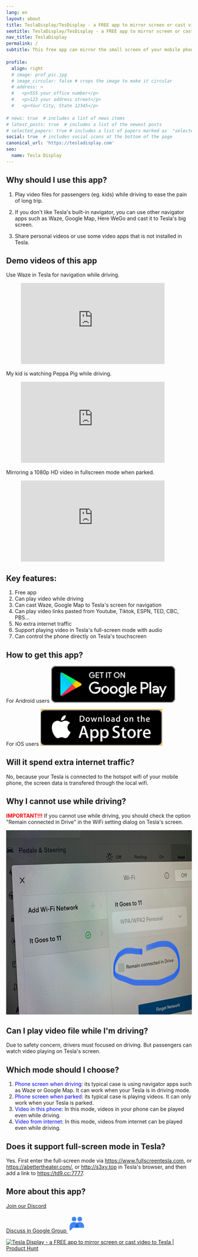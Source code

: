```yaml
---
lang: en
layout: about
title: TeslaDisplay/TesDisplay - a FREE app to mirror screen or cast video to Tesla
seotitle: TeslaDisplay/TesDisplay - a FREE app to mirror screen or cast video to Tesla
nav_title: TeslaDisplay
permalink: /
subtitle: This free app can mirror the small screen of your mobile phone to the big screen of your Tesla while driving.

profile:
  align: right
  # image: prof_pic.jpg
  # image_circular: false # crops the image to make it circular
  # address: >
  #   <p>555 your office number</p>
  #   <p>123 your address street</p>
  #   <p>Your City, State 12345</p>

# news: true  # includes a list of news items
# latest_posts: true  # includes a list of the newest posts
# selected_papers: true # includes a list of papers marked as  "selected={true}" 
social: true  # includes social icons at the bottom of the page
canonical_url: 'https://tesladisplay.com'
seo:
  name: Tesla Display
---
```


## Why should I use this app?

1. Play video files for passengers (eg. kids) while driving to ease the pain of long trip.

2. If you don't like Tesla's built-in navigator, you can use other navigator apps such as Waze, Google Map, Here WeGo and cast it to Tesla's big screen. 

3. Share personal videos or use some video apps that is not installed in Tesla.

## Demo videos of this app
Use Waze in Tesla for navigation while driving.
<!-- blank line -->
<figure class= "video-container" >
  <iframe width= "390"  height= "220"  src= "https://www.youtube.com/embed/35bMECpF9bQ"  frameborder= "0"  allowfullscreen= "true" > </iframe>
</figure>
<!-- blank line -->

My kid is watching Peppa Pig while driving.
<!-- blank line -->
<figure class= "video-container" >
  <iframe width= "390"  height= "220"  src= "https://www.youtube.com/embed/Hb4D_IvOjMc"  frameborder= "0"  allowfullscreen= "true" > </iframe>
</figure>
<!-- blank line -->

Mirroring a 1080p HD video in fullscreen mode when parked.
<!-- blank line -->
<figure class= "video-container" >
  <iframe width= "390"  height= "220"  src= "https://www.youtube.com/embed/PkbfoLHjrvE"  frameborder= "0"  allowfullscreen= "true" > </iframe>
</figure>
<!-- blank line -->

## Key features:
1. Free app
2. Can play video while driving
3. Can cast Waze, Google Map to Tesla's screen for navigation
4. Can play video links pasted from Youtube, Tiktok, ESPN, TED, CBC, PBS...
5. No extra internet traffic
6. Support playing video in Tesla's full-screen mode with audio
7. Can control the phone directly on Tesla's touchscreen

## How to get this app?
For Android users
<a id= "googleplay"  href = "https://play.google.com/store/apps/details?id=io.github.blackpill.tesladisplay&referrer=utm_source%3Dgithub%26utm_medium%3Dorganic" >
  <img src= "/assets/img/google-play-badge.svg"  alt= "Get Tesla Display from Google Play"  height= "100px" >
</a>

For iOS users
<a id= "appstore"  href = "https://apps.apple.com/app/tesdisplay-screen-mirror/id6469987744" >
  <img src= "/assets/img/app-store-badge.png"  alt= "Get TesDisplay from AppStore"  height= "100px" />
</a>

## Will it spend extra internet traffic?
No, because your Tesla is connected to the hotspot wifi of your mobile phone, the screen data is transfered through the local wifi. 

## Why I cannot use while driving?
<p>
<span style= "color: red" ><b>IMPORTANT!!!</b></span>
If you cannot use while driving, you should check the option  "Remain connected in Drive"  in the WiFi setting dialog on Tesla's screen.
</p>
<img src= "/assets/img/wifi-connected.jpg"  alt= "Remain connected in Drive setting"  height= "500px" >

## Can I play video file while I'm driving?
Due to safety concern, drivers must focused on driving. But passengers can watch video playing on Tesla's screen.

## Which mode should I choose?
1. <span style= "color:blue" >Phone screen when driving</span>: its typical case is using navigator apps such as Waze or Google Map. It can work when your Tesla is in driving mode.
2. <span style= "color:blue" >Phone screen when parked</span>: its typical case is playing videos. It can only work when your Tesla is parked.
3. <span style= "color:blue" >Video in this phone</span>: In this mode, videos in your phone can be played even while driving.
4. <span style= "color:blue" >Video from internet</span>: In this mode, videos from internet can be played even while driving.

## Does it support full-screen mode in Tesla?
Yes. First enter the full-screen mode via https://www.fullscreentesla.com, or https://abettertheater.com/, or http://s3xy.top in Tesla's browser, and then add a link to https://td9.cc:7777.

## More about this app?
<p><a href = "https://discord.gg/Tvbs9uWcN9"  target= "_blank" >Join our Discord</a></p>
<p>
<a href = "https://groups.google.com/g/tesla-display"  target= "_blank" >Discuss in Google Group 
<img src= "group.png"  alt= "TeslaDisplay Google Group"  height=50px>
</a>
</p>

<a href= "https://www.producthunt.com/products/tesla-display/reviews?utm_source=badge-product_review&utm_medium=badge&utm_souce=badge-tesla&#0045;display"  target= "_blank" >
<img src= "https://api.producthunt.com/widgets/embed-image/v1/product_review.svg?product_id=543738&theme=light"  alt= "Tesla&#0032;Display - a&#0032;FREE&#0032;app&#0032;to&#0032;mirror&#0032;screen&#0032;or&#0032;cast&#0032;video&#0032;to&#0032;Tesla | Product Hunt"  style= "width: 250px; height: 54px;"  width= "250"  height= "54"  />
</a>

